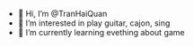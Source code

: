 - 👋 Hi, I’m @TranHaiQuan
- 👀 I’m interested in play guitar, cajon, sing
- 🌱 I’m currently learning evething about game

<!---
TranHaiQuan/TranHaiQuan is a ✨ special ✨ repository because its `README.md` (this file) appears on your GitHub profile.
You can click the Preview link to take a look at your changes.
--->
